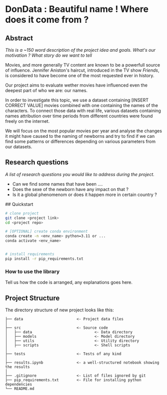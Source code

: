 
# DonData : Beautiful name ! Where does it come from ?

## Abstract
*This is a ~150 word description of the project idea and goals. What's our motivation ? What story do we want to tell*

Movies, and more generally TV content are known to be a powerfull source of influence. Jennifer Aniston's haircut, introduced in the TV show *Friends*, is considered to have become one of the most requested ever in history. 

Our project aims to evaluate wether movies have influenced even the deepest part of who we are: our names.

In order to investigate this topic, we use a dataset containing [INSERT CORRECT VALUE] movies combined with one containing the names of the characters. To connect those data with real life, various datasets containing names attribution over time periods from different countries were found freely on the internet.

We will focus on the most popular movies per year and analyse the changes it might have caused to the naming of newborns and try to find if we can find some patterns or differences depending on various parameters from our datasets. 

## Research questions
*A list of research questions you would like to address during the project.*

- Can we find some names that have been ....
- Does the sexe of the newborn have any impact on that ?
- Is it a global phenomenom or does it happen more in certain country ?


## Quickstart

```bash
# clone project
git clone <project link>
cd <project repo>

# [OPTIONAL] create conda environment
conda create -n <env_name> python=3.11 or ...
conda activate <env_name>


# install requirements
pip install -r pip_requirements.txt
```



### How to use the library
Tell us how the code is arranged, any explanations goes here.



## Project Structure

The directory structure of new project looks like this:

```
├── data                        <- Project data files
│
├── src                         <- Source code
│   ├── data                            <- Data directory
│   ├── models                          <- Model directory
│   ├── utils                           <- Utility directory
│   ├── scripts                         <- Shell scripts
│
├── tests                       <- Tests of any kind
│
├── results.ipynb               <- a well-structured notebook showing the results
│
├── .gitignore                  <- List of files ignored by git
├── pip_requirements.txt        <- File for installing python dependencies
└── README.md
```


